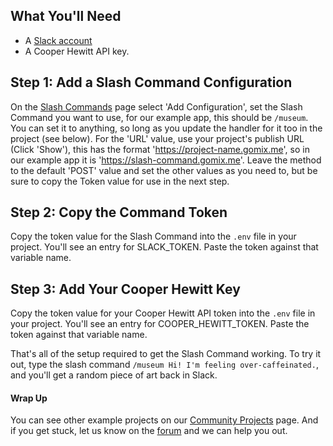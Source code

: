 ## What You'll Need
*   A [Slack account](https://slack.com/)
*   A Cooper Hewitt API key.

## Step 1: Add a Slash Command Configuration
On the [Slash Commands](https://slack.com/apps/A0F82E8CA-slash-commands) page select 'Add Configuration', set the Slash Command you want to use, for our example app, this should be `/museum`. You can set it to anything, so long as you update the handler for it too in the project (see below). For the 'URL' value, use your project's publish URL (Click 'Show'), this has the format 'https://project-name.gomix.me', so in our example app it is 'https://slash-command.gomix.me'. Leave the method to the default 'POST' value and set the other values as you need to, but be sure to copy the Token value for use in the next step.

## Step 2: Copy the Command Token
Copy the token value for the Slash Command into the `.env` file in your  project. You'll see an entry for SLACK_TOKEN. Paste the token against that variable name.

## Step 3: Add Your Cooper Hewitt Key
Copy the token value for your Cooper Hewitt API token into the `.env` file in your  project. You'll see an entry for COOPER_HEWITT_TOKEN. Paste the token against that variable name.

That's all of the setup required to get the Slash Command working. To try it out, type the slash command `/museum Hi! I'm feeling over-caffeinated.`, and you'll get a random piece of art back in Slack. 


#### Wrap Up
You can see other example projects on our [Community Projects](https://gomix.com/community/) page. And if you get stuck, let us know on the [forum](http://support.gomix.com/) and we can help you out.
